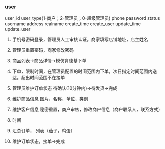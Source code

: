### user
user_id
user_type(1-商户；2-管理员；0-超级管理员)
phone
password
status
username
address
realname
create_time
create_user
update_time
update_user

1. 手机号密码登录，管理员人工审核认证。商家填写店铺地址，店主姓名
2. 管理员重置密码，商家修改密码
3. 商品列表->商品详情->模仿肯德基下单
4. 下单，限制时间，在管理员配置的时间范围内下单，次日指定时间范围内送达。超出时间范围不在接单
5. 管理员维护订单状态 待确认(10分钟内)->待发货->完成

1. 维护商品信息 图片，名称，单位，类别
2. 维护客户信息 秘密重置，商户审核，修改商户信息（商户联系人，联系方式）
3. 时间
4. 汇总订单， 列表（茄子，鸡蛋）
5. 维护订单状态，接单->完成